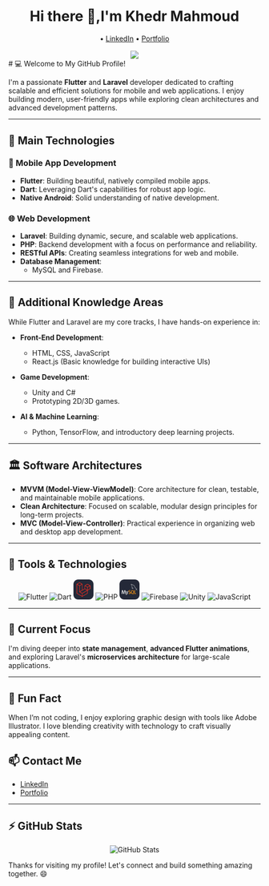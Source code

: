 
<h1 align="center"> Hi there 👋,I'm Khedr Mahmoud</h1>

<div   id="header" align="center">
  <p align="center">
<!--   <a href="">Website</a> • -->
  • <a href="https://linkedin.com/in/khedr-mahmoud-7a0015221">LinkedIn</a>
  • <a href="https://khedr-abdel-aziz.rf.gd/#/">Portfolio</a>
</p>

  <img align="center" src="https://media.giphy.com/media/iOdhk1BSNJ7PsQRUN3/giphy.gif" width="200"/>
</div>
 # 💻 Welcome to My GitHub Profile!  

I'm a passionate **Flutter** and **Laravel** developer dedicated to crafting scalable and efficient solutions for mobile and web applications. I enjoy building modern, user-friendly apps while exploring clean architectures and advanced development patterns.

---

## 🚀 Main Technologies  
### 📱 Mobile App Development  
- **Flutter**: Building beautiful, natively compiled mobile apps.  
- **Dart**: Leveraging Dart's capabilities for robust app logic.  
- **Native Android**: Solid understanding of native development.  

### 🌐 Web Development  
- **Laravel**: Building dynamic, secure, and scalable web applications.  
- **PHP**: Backend development with a focus on performance and reliability.  
- **RESTful APIs**: Creating seamless integrations for web and mobile.
- **Database Management**:  
  - MySQL and Firebase.  
---

## 🔧 Additional Knowledge Areas  

While Flutter and Laravel are my core tracks, I have hands-on experience in:  

- **Front-End Development**:  
  - HTML, CSS, JavaScript  
  - React.js (Basic knowledge for building interactive UIs)  

- **Game Development**:  
  - Unity and C#  
  - Prototyping 2D/3D games.  

- **AI & Machine Learning**:  
  - Python, TensorFlow, and introductory deep learning projects.  



---

## 🏛️ Software Architectures  

- **MVVM (Model-View-ViewModel)**: Core architecture for clean, testable, and maintainable mobile applications.  
- **Clean Architecture**: Focused on scalable, modular design principles for long-term projects.  
- **MVC (Model-View-Controller)**: Practical experience in organizing web and desktop app development.

---

## 🌟 Tools & Technologies  

<p align="center" dir="auto">
  <img src="https://cdn.jsdelivr.net/gh/devicons/devicon/icons/flutter/flutter-original.svg" alt="Flutter" width="40" height="40"/>
  <img src="https://cdn.jsdelivr.net/gh/devicons/devicon/icons/dart/dart-original.svg" alt="Dart" width="40" height="40"/>
  <img src="https://github.com/tandpfun/skill-icons/blob/main/icons/Laravel-Dark.svg" alt="Laravel" width="40" height="40"/>
  <img src="https://cdn.jsdelivr.net/gh/devicons/devicon/icons/php/php-original.svg" alt="PHP" width="40" height="40"/>
  <img src="https://github.com/tandpfun/skill-icons/blob/main/icons/MySQL-Dark.svg" alt="MySQL" width="40" height="40"/>
  <img src="https://cdn.jsdelivr.net/gh/devicons/devicon/icons/firebase/firebase-plain.svg" alt="Firebase" width="40" height="40"/>
  <img src="https://cdn.jsdelivr.net/gh/devicons/devicon/icons/unity/unity-original.svg" alt="Unity" width="40" height="40"/>
  <img src="https://cdn.jsdelivr.net/gh/devicons/devicon/icons/javascript/javascript-original.svg" alt="JavaScript" width="40" height="40"/>
</p>

---

## 🌱 Current Focus  

I'm diving deeper into **state management**, **advanced Flutter animations**, and exploring Laravel's **microservices architecture** for large-scale applications.  

---

## 🎨 Fun Fact  

When I’m not coding, I enjoy exploring graphic design with tools like Adobe Illustrator. I love blending creativity with technology to craft visually appealing content.  


## 📫 Contact Me
<!--- [Email](mailto:youremail@example.com)-->
- [LinkedIn](https://linkedin.com/in/khedr-mahmoud-7a0015221)
- [Portfolio](https://khedr-abdel-aziz.rf.gd/#/)

---

## ⚡ GitHub Stats

<p align="center">
  <img src="https://github-readme-stats.vercel.app/api?username=khedrmahmoud&show_icons=true&count_private=true&theme=dark" alt="GitHub Stats" />
</p>

 

Thanks for visiting my profile! Let's connect and build something amazing together. 😄


  
<!--
**khedrmahmoud/khedrmahmoud** is a ✨ _special_ ✨ repository because its `README.md` (this file) appears on your GitHub profile.

Here are some ideas to get you started:

- 🔭 I’m currently working on ...
- 🌱 I’m currently learning ...
- 👯 I’m looking to collaborate on ...
- 🤔 I’m looking for help with ...
- 💬 Ask me about ...
- 📫 How to reach me: ...
- 😄 Pronouns: ...
- ⚡ Fun fact: ...
-->
